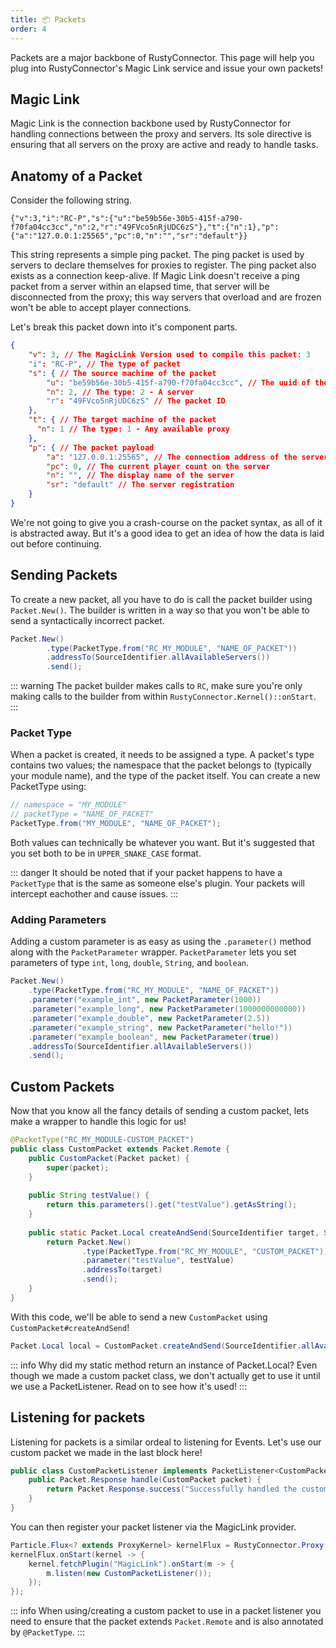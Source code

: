 ```yaml
---
title: 📦 Packets
order: 4
---
```


Packets are a major backbone of RustyConnector.
This page will help you plug into RustyConnector's Magic Link service and issue your own packets!

## Magic Link
Magic Link is the connection backbone used by RustyConnector for handling connections between the proxy and servers.
Its sole directive is ensuring that all servers on the proxy are active and ready to handle tasks.

## Anatomy of a Packet
Consider the following string.
```
{"v":3,"i":"RC-P","s":{"u":"be59b56e-30b5-415f-a790-f70fa04cc3cc","n":2,"r":"49FVco5nRjUDC6zS"},"t":{"n":1},"p":{"a":"127.0.0.1:25565","pc":0,"n":"","sr":"default"}}
```
This string represents a simple ping packet.
The ping packet is used by servers to declare themselves for proxies to register.
The ping packet also exists as a connection keep-alive. If Magic Link doesn't receive a ping packet from a server within an elapsed time, that server will be disconnected from the proxy; this way servers that overload and are frozen won't be able to accept player connections.

Let's break this packet down into it's component parts.
```json
{
    "v": 3, // The MagicLink Version used to compile this packet: 3
    "i": "RC-P", // The type of packet
    "s": { // The source machine of the packet
        "u": "be59b56e-30b5-415f-a790-f70fa04cc3cc", // The uuid of the RustyConnector instance
        "n": 2, // The type: 2 - A server
        "r": "49FVco5nRjUDC6zS" // The packet ID
    },
    "t": { // The target machine of the packet
      "n": 1 // The type: 1 - Any available proxy
    },
    "p": { // The packet payload
        "a": "127.0.0.1:25565", // The connection address of the server
        "pc": 0, // The current player count on the server
        "n": "", // The display name of the server
        "sr": "default" // The server registration
    }
}
```

We're not going to give you a crash-course on the packet syntax, as all of it is abstracted away.
But it's a good idea to get an idea of how the data is laid out before continuing.

## Sending Packets
To create a new packet, all you have to do is call the packet builder using `Packet.New()`.
The builder is written in a way so that you won't be able to send a syntactically incorrect packet.

```java
Packet.New()
        .type(PacketType.from("RC_MY_MODULE", "NAME_OF_PACKET"))
        .addressTo(SourceIdentifier.allAvailableServers())
        .send();
```

::: warning
The packet builder makes calls to `RC`, make sure you're only making calls to the builder from within
`RustyConnector.Kernel()::onStart`.
:::

### Packet Type
When a packet is created, it needs to be assigned a type.
A packet's type contains two values; the namespace that the packet belongs to (typically your module name), and the type of the packet itself.
You can create a new PacketType using:
```java
// namespace = "MY_MODULE"
// packetType = "NAME_OF_PACKET"
PacketType.from("MY_MODULE", "NAME_OF_PACKET");
```
Both values can technically be whatever you want. But it's suggested that you set both to be in `UPPER_SNAKE_CASE` format.

::: danger
It should be noted that if your packet happens to have a `PacketType` that is the same as someone
else's plugin. Your packets will intercept eachother and cause issues.
:::

### Adding Parameters
Adding a custom parameter is as easy as using the `.parameter()` method along with the `PacketParameter` wrapper.
`PacketParameter` lets you set parameters of type `int`, `long`, `double`, `String`, and `boolean`.
```java
Packet.New()
    .type(PacketType.from("RC_MY_MODULE", "NAME_OF_PACKET"))
    .parameter("example_int", new PacketParameter(1000))
    .parameter("example_long", new PacketParameter(1000000000000))
    .parameter("example_double", new PacketParameter(2.5))
    .parameter("example_string", new PacketParameter("hello!"))
    .parameter("example_boolean", new PacketParameter(true))
    .addressTo(SourceIdentifier.allAvailableServers())
    .send();
```

## Custom Packets
Now that you know all the fancy details of sending a custom packet, lets make a wrapper to handle this logic for us!
```java
@PacketType("RC_MY_MODULE-CUSTOM_PACKET")
public class CustomPacket extends Packet.Remote {
    public CustomPacket(Packet packet) {
        super(packet);
    }
    
    public String testValue() {
        return this.parameters().get("testValue").getAsString();
    }
    
    public static Packet.Local createAndSend(SourceIdentifier target, String testValue) {
        return Packet.New()
                .type(PacketType.from("RC_MY_MODULE", "CUSTOM_PACKET"))
                .parameter("testValue", testValue)
                .addressTo(target)
                .send();
    }
}
```
With this code, we'll be able to send a new `CustomPacket` using `CustomPacket#createAndSend`!
```java
Packet.Local local = CustomPacket.createAndSend(SourceIdentifier.allAvailableProxies(), "hello this is a test!");
```

::: info Why did my static method return an instance of Packet.Local?
Even though we made a custom packet class, we don't actually get to use it until we use a PacketListener.
Read on to see how it's used!
:::

## Listening for packets
Listening for packets is a similar ordeal to listening for Events.
Let's use our custom packet we made in the last block here!
```java
public class CustomPacketListener implements PacketListener<CustomPacket> {
    public Packet.Response handle(CustomPacket packet) {
        return Packet.Response.success("Successfully handled the custom packet! "+packet.testValue());
    }
}
```
You can then register your packet listener via the MagicLink provider.
```java
Particle.Flux<? extends ProxyKernel> kernelFlux = RustyConnector.Proxy().orElseThrow();
kernelFlux.onStart(kernel -> {
    kernel.fetchPlugin("MagicLink").onStart(m -> {
        m.listen(new CustomPacketListener());
    });
});
```

::: info
When using/creating a custom packet to use in a packet listener you need to ensure that the packet extends `Packet.Remote`
and is also annotated by `@PacketType`.
:::
